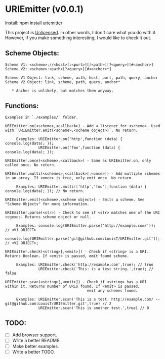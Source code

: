 URIEmitter (v0.0.1)
======

Install: npm install [uriemitter](https://npmjs.org/package/insubnet "Title")

This project is [Unlicensed](http://unlicense.org/ "Title").
In other words, I don't care what you do with it.
However, if you make something interesting, I would like to check it out.


Scheme Objects:
------
    Scheme V1: <scheme>://<host>[:<port>][/<path>][?<query>][#<anchor>]
    Scheme V2: <scheme>:<path>[?<query>][#<anchor>*]

    Scheme V1 Object: link, scheme, auth, host, port, path, query, anchor
    Scheme V2 Object: link, scheme, path, query, anchor*

       * Anchor is unlikely, but matches them anyway.


Functions:
------
    Examples in `./examples/` folder.

    URIEmitter.on(<scheme>,<callback>) - Add a listener for <scheme>. Used with `URIEmitter.emit(<scheme>,<scheme object>)`. No return.

         Examples: URIEmitter.on('http',function (data) { console.log(data); });
                   URIEmitter.on('foo',function (data) { console.log(data); });

    URIEmitter.once(<scheme>,<callback>) - Same as URIEmitter.on, only called once. No return.

    URIEmitter.multi(<schemes>,<callback>[,<once>]) - Add multiple schemes in an array. If <once> is true, only emit once. No return.

         Examples: URIEmitter.multi(['http','foo'],function (data) { console.log(data); }); // No return.

    URIEmitter.emit(<scheme>,<scheme object>) - Emits a scheme. See "Scheme Objects" for more information.

    URIEmitter.parse(<str>) - Check to see if <str> matches one of the URI regexes. Returns scheme object or null.

         Examples: console.log(URIEmitter.parse('http://example.com/')); // <V1 OBJECT>
                   console.log(URIEmitter.parse('git@github.com:LouisT/URIEmitter.git')); // <V2 OBJECT>;

    URIEmitter.check(<string>[,<emit>]) - Check if <string> is a URI. Returns Boolean. If <emit> is passed, emit found scheme.

         Examples: URIEmitter.check('http://example.com',true); // true
                   URIEmitter.check('This: is a test string.',true); // false

    URIEmitter.scan(<string>[,<emit>]) - Check if <string> has a URI within it. Returns number of URIs found. If <emit> is passed,
                                         emit any schemes found.

         Examples: URIEmitter.scan('This is a test. http://example.com/ -- git@github.com:LouisT/URIEmitter.git',true) // 2
                   URIEmitter.scan('This is another test.',true) // 0


TODO:
------
- [ ] Add browser support.
- [ ] Write a better README.
- [ ] Make better examples.
- [ ] Write a better TODO.
